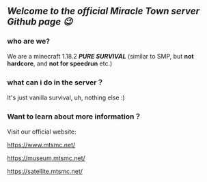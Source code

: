 ## ***Welcome to the official Miracle Town server Github page 😉***

### who are we?
We are a minecraft 1.18.2 ***PURE SURVIVAL***  (similar to SMP, but **not hardcore**, and **not for speedrun** etc.)

### what can i do in the server？
It's just vanilla survival, uh, nothing else :)

### Want to learn about more information？
Visit our official website:

https://www.mtsmc.net/

https://museum.mtsmc.net/

https://satellite.mtsmc.net/
